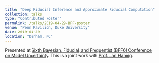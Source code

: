 ```yaml
---
title: "Deep Fiducial Inference and Approximate Fiducial Computation"
collection: talks
type: "Contributed Poster"
permalink: /talks/2019-04-29-BFF-poster
venue: "Penn Pavilion, Duke University"
date: 2019-04-29
location: "Durham, NC"
---
```


Presented at [Sixth Bayesian, Fiducial, and Frequentist (BFF6) Conference on Model Uncertainty](https://www.samsi.info/programs-and-activities/year-long-research-programs/model-uncertainty-mathematical-statistical-mums/bayesian-fiducial-and-frequentist-bff-conferences/).
This is a joint work with [Prof. Jan Hannig](https://hannig.cloudapps.unc.edu/).
